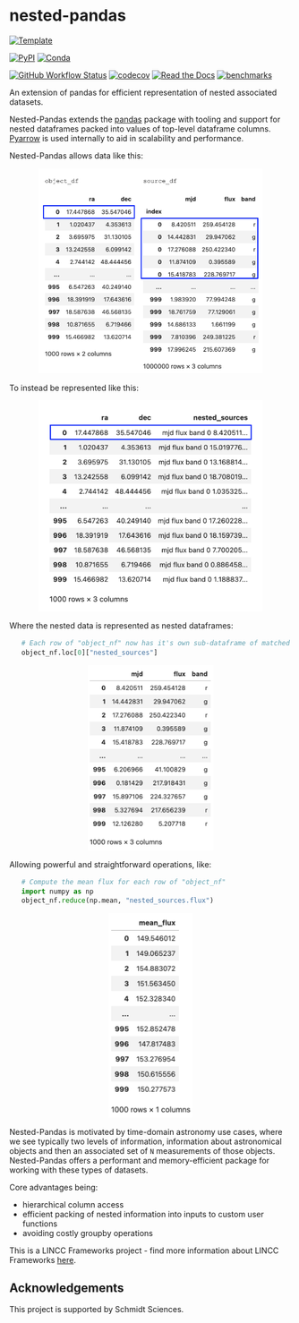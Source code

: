 # nested-pandas

[![Template](https://img.shields.io/badge/Template-LINCC%20Frameworks%20Python%20Project%20Template-brightgreen)](https://lincc-ppt.readthedocs.io/en/latest/)

[![PyPI](https://img.shields.io/pypi/v/nested-pandas?color=blue&logo=pypi&logoColor=white)](https://pypi.org/project/nested-pandas/)
[![Conda](https://img.shields.io/conda/vn/conda-forge/nested-pandas.svg?color=blue&logo=condaforge&logoColor=white)](https://anaconda.org/conda-forge/nested-pandas)

[![GitHub Workflow Status](https://img.shields.io/github/actions/workflow/status/lincc-frameworks/nested-pandas/smoke-test.yml)](https://github.com/lincc-frameworks/nested-pandas/actions/workflows/smoke-test.yml)
[![codecov](https://codecov.io/gh/lincc-frameworks/nested-pandas/branch/main/graph/badge.svg)](https://codecov.io/gh/lincc-frameworks/nested-pandas)
[![Read the Docs](https://img.shields.io/readthedocs/nested-pandas)](https://nested-pandas.readthedocs.io/)
[![benchmarks](https://img.shields.io/github/actions/workflow/status/lincc-frameworks/nested-pandas/asv-main.yml?label=benchmarks)](https://lincc-frameworks.github.io/nested-pandas/)

An extension of pandas for efficient representation of nested
associated datasets.

Nested-Pandas extends the [pandas](https://pandas.pydata.org/) package with 
tooling and support for nested dataframes packed into values of top-level 
dataframe columns. [Pyarrow](https://arrow.apache.org/docs/python/index.html) 
is used internally to aid in scalability and performance.

Nested-Pandas allows data like this:

<p align="center">
    <img src="./docs/intro_images/pandas_dfs.png" alt="pandas dataframes" width="400"/>
</p>

To instead be represented like this:

<p align="center">
    <img src="./docs/intro_images/nestedframe.png" alt="nestedframe" width="400"/>
</p>

Where the nested data is represented as nested dataframes:

```python
   # Each row of "object_nf" now has it's own sub-dataframe of matched rows from "source_df"
   object_nf.loc[0]["nested_sources"]
```

<p align="center">
    <img src="./docs/intro_images/loc_into_nested.png" alt="sub-dataframe" width="225"/>
</p>

Allowing powerful and straightforward operations, like:

```python
   # Compute the mean flux for each row of "object_nf"
   import numpy as np
   object_nf.reduce(np.mean, "nested_sources.flux")
```

<p align="center">
    <img src="./docs/intro_images/reduce.png" alt="using reduce" width="150"/>
</p>

Nested-Pandas is motivated by time-domain astronomy use cases, where we see
typically two levels of information, information about astronomical objects and
then an associated set of `N` measurements of those objects. Nested-Pandas offers
a performant and memory-efficient package for working with these types of datasets. 

Core advantages being:
* hierarchical column access
* efficient packing of nested information into inputs to custom user functions
* avoiding costly groupby operations



This is a LINCC Frameworks project - find more information about LINCC Frameworks [here](https://lsstdiscoveryalliance.org/programs/lincc-frameworks/).



## Acknowledgements

This project is supported by Schmidt Sciences.
